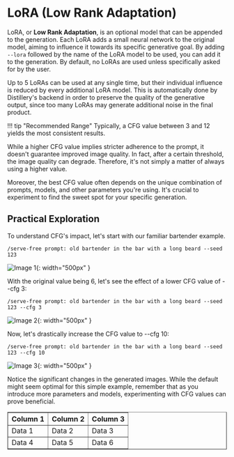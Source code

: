 # LoRA (Low Rank Adaptation)

LoRA, or **Low Rank Adaptation**, is an optional model that can be appended to the generation. Each LoRA adds a small neural network to the original model, aiming to influence it towards its specific generative goal. By adding `--lora` followed by the name of the LoRA model to be used, you can add it to the generation. By default, no LoRAs are used unless specifically asked for by the user.

Up to 5 LoRAs can be used at any single time, but their individual influence is reduced by every additional LoRA model. This is automatically done by Distillery's backend in order to preserve the quality of the generative output, since too many LoRAs may generate additional noise in the final product.

!!! tip "Recommended Range"
    Typically, a CFG value between 3 and 12 yields the most consistent results.

While a higher CFG value implies stricter adherence to the prompt, it doesn't guarantee improved image quality. In fact, after a certain threshold, the image quality can degrade. Therefore, it's not simply a matter of always using a higher value.

Moreover, the best CFG value often depends on the unique combination of prompts, models, and other parameters you're using. It's crucial to experiment to find the sweet spot for your specific generation.

## Practical Exploration

To understand CFG's impact, let's start with our familiar bartender example.

```plaintext
/serve-free prompt: old bartender in the bar with a long beard --seed 123
```

![Image 1](1_starting_image.png){: width="500px" }

With the original value being 6, let's see the effect of a lower CFG value of --cfg 3:

```plaintext
/serve-free prompt: old bartender in the bar with a long beard --seed 123 --cfg 3
```
![Image 2](2_cfg_3.png){: width="500px" }

Now, let's drastically increase the CFG value to --cfg 10:

```plaintext
/serve-free prompt: old bartender in the bar with a long beard --seed 123 --cfg 10
```
![Image 3](3_cfg_10.png){: width="500px" }

Notice the significant changes in the generated images. While the default might seem optimal for this simple example, remember that as you introduce more parameters and models, experimenting with CFG values can prove beneficial.






<table border="1">
  <thead>
    <tr>
      <th>Column 1</th>
      <th>Column 2</th>
      <th>Column 3</th>
    </tr>
  </thead>
  <tbody>
    <tr>
      <td>Data 1</td>
      <td>Data 2</td>
      <td>Data 3</td>
    </tr>
    <tr>
      <td>Data 4</td>
      <td>Data 5</td>
      <td>Data 6</td>
    </tr>
    <!-- Add more rows as needed -->
  </tbody>
</table>
